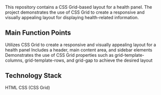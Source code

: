 This repository contains a CSS Grid-based layout for a health panel. The project demonstrates the use of CSS Grid to create a responsive and visually appealing layout for displaying health-related information.

## Main Function Points
Utilizes CSS Grid to create a responsive and visually appealing layout for a health panel
Includes a header, main content area, and sidebar elements
Demonstrates the use of CSS Grid properties such as grid-template-columns, grid-template-rows, and grid-gap to achieve the desired layout

## Technology Stack
HTML
CSS (CSS Grid)
